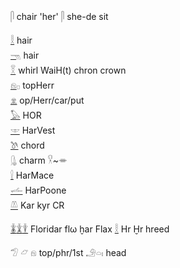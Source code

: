 𓋴 chair 'her' 𓋴 she-de sit  
  
[𓎛](𓎛)  hair  
[𓁸](𓁸) hair   
[𓎝](𓎝) whirl WaiH(t) chron crown  
[𓁶](𓁶)𓊪 topHerr  
[𓁷](𓁷) op/Herr/car/put  
[𓅃](𓅃) HOR  
[𓎲](𓎲) HarVest  
[𓌗](𓌗) chord  
[𓊮](𓊮) charm 𓎃~𓎂  
[𓍛](𓍛) HarMace  
[𓌡](𓌡) HarPoone  
[𓌨](𓌨) Kar kyr CR  
  
[𓇈](𓇈)[𓇇](𓇇)[𓇉](𓇉) Floridar flω ḫar Flax [𓎛](𓎛) Hr Ḫr hreed  
  
𓅿 𓃿 𓁶 top/phr/1st 𓄂𓏏𓏤 head 